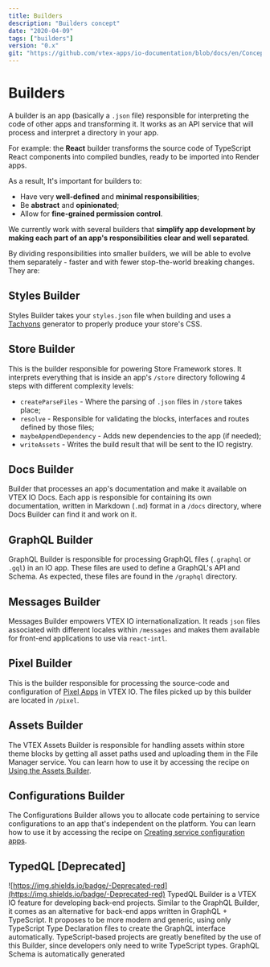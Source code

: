 ```yaml
---
title: Builders
description: "Builders concept"
date: "2020-04-09"
tags: ["builders"]
version: "0.x"
git: "https://github.com/vtex-apps/io-documentation/blob/docs/en/Concepts/edition-app.md"
---
```


# Builders

A builder is an app (basically a `.json` file) responsible for interpreting the code of other apps and transforming it. It works as an API service that will process and interpret a directory in your app.

For example: the **React** builder transforms the source code of TypeScript React components into compiled bundles, ready to be imported into Render apps.

As a result, It's important for builders to:

- Have very **well-defined** and **minimal responsibilities**;
- Be **abstract** and **opinionated**;
- Allow for **fine-grained permission control**.

We currently work with several builders that **simplify app development by making each part of an app's responsibilities clear and well separated**.

By dividing responsibilities into smaller builders, we will be able to evolve them separately - faster and with fewer stop-the-world breaking changes. They are:

## Styles Builder

Styles Builder takes your `styles.json` file when building and uses a [Tachyons](https://tachyons.io/) generator to properly produce your store's CSS.

## Store Builder

This is the builder responsible for powering Store Framework stores. It interprets everything that is inside an app's  `/store` directory following 4 steps with different complexity levels:

- `createParseFiles` - Where the parsing of `.json` files in `/store` takes place;
- `resolve` - Responsible for validating the blocks, interfaces and routes defined by those files;
- `maybeAppendDependency` - Adds new dependencies to the app (if needed);
- `writeAssets` - Writes the build result that will be sent to the IO registry.

## Docs Builder

Builder that processes an app's documentation and make it available on VTEX IO Docs. Each app is responsible for containing its own documentation, written in Markdown (`.md`) format in a `/docs` directory, where Docs Builder can find it and work on it.

## GraphQL Builder

GraphQL Builder is responsible for processing GraphQL files (`.graphql` or `.gql`) in an IO app. These files are used to define a GraphQL's API and Schema. As expected, these files are found in the `/graphql` directory.

## Messages Builder

Messages Builder empowers VTEX IO internationalization. It reads `json` files associated with different locales within `/messages` and makes them available for front-end applications to use via `react-intl`.

## Pixel Builder

This is the builder responsible for processing the source-code and configuration of [Pixel Apps](https://vtex.io/docs/apps/pixel/) in VTEX IO. The files picked up by this builder are located in `/pixel`.

## Assets Builder

The VTEX Assets Builder is responsible for handling assets within store theme blocks by getting all asset paths used and uploading them in the File Manager service. You can learn how to use it by accessing the recipe on [Using the Assets Builder](https://vtex.io/docs/recipes/development/using-the-assets-builder/).

## Configurations Builder

The Configurations Builder allows you to allocate code pertaining to service configurations to an app that's independent on the platform. You can learn how to use it by accessing the recipe on [Creating service configuration apps](https://vtex.io/docs/recipes/development/creating-service-configuration-apps/).


## TypedQL [Deprecated]
![https://img.shields.io/badge/-Deprecated-red](https://img.shields.io/badge/-Deprecated-red)
TypedQL Builder is a VTEX IO feature for developing back-end projects. Similar to the GraphQL Builder, it comes as an alternative for back-end apps written in GraphQL + TypeScript. It proposes to be more modern and generic, using only TypeScript Type Declaration files to create the GraphQL interface automatically.
TypeScript-based projects are greatly benefited by the use of this Builder, since developers only need to write TypeScript types. GraphQL Schema is automatically generated

